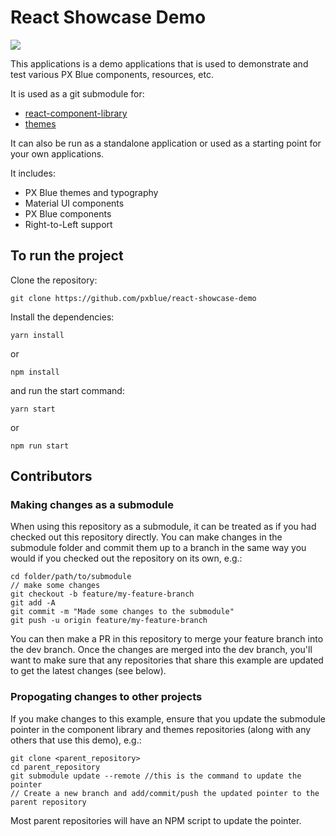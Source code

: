 # React Showcase Demo

[![](https://img.shields.io/circleci/project/github/pxblue/react-showcase-demo/master.svg?style=flat)](https://circleci.com/gh/pxblue/react-showcase-demo/tree/master)

This applications is a demo applications that is used to demonstrate and test various PX Blue components, resources, etc.

It is used as a git submodule for:

-   [react-component-library](https://github.com/pxblue/react-component-library)
-   [themes](https://github.com/pxblue/themes)

It can also be run as a standalone application or used as a starting point for your own applications.

It includes:

-   PX Blue themes and typography
-   Material UI components
-   PX Blue components
-   Right-to-Left support

## To run the project

Clone the repository:

```
git clone https://github.com/pxblue/react-showcase-demo
```

Install the dependencies:

```
yarn install
```

or

```
npm install
```

and run the start command:

```
yarn start
```

or

```
npm run start
```

## Contributors

### Making changes as a submodule

When using this repository as a submodule, it can be treated as if you had checked out this repository directly. You can make changes in the submodule folder and commit them up to a branch in the same way you would if you checked out the repository on its own, e.g.:

```
cd folder/path/to/submodule
// make some changes
git checkout -b feature/my-feature-branch
git add -A
git commit -m "Made some changes to the submodule"
git push -u origin feature/my-feature-branch
```

You can then make a PR in this repository to merge your feature branch into the dev branch. Once the changes are merged into the dev branch, you'll want to make sure that any repositories that share this example are updated to get the latest changes (see below).

### Propogating changes to other projects

If you make changes to this example, ensure that you update the submodule pointer in the component library and themes repositories (along with any others that use this demo), e.g.:

```
git clone <parent_repository>
cd parent_repository
git submodule update --remote //this is the command to update the pointer
// Create a new branch and add/commit/push the updated pointer to the parent repository
```

Most parent repositories will have an NPM script to update the pointer.
